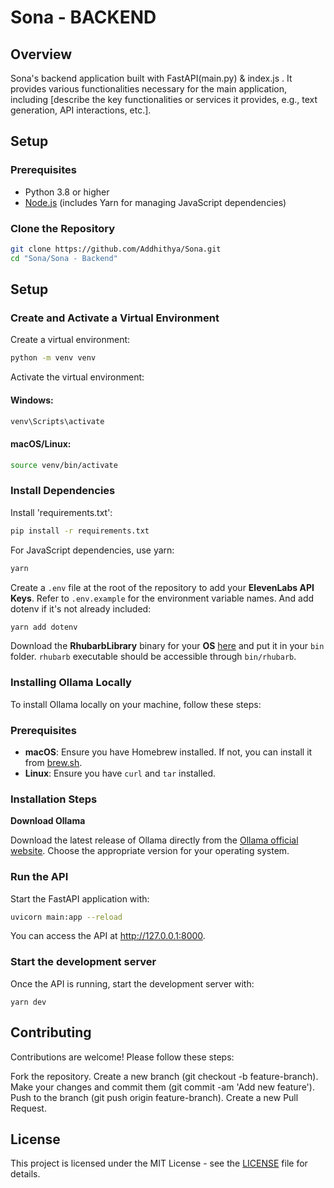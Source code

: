 # Sona - BACKEND

## Overview

Sona's backend application built with FastAPI(main.py) & index.js . It provides various functionalities necessary for the main application, including [describe the key functionalities or services it provides, e.g., text generation, API interactions, etc.].

## Setup

### Prerequisites

- Python 3.8 or higher
- [Node.js](https://nodejs.org/) (includes Yarn for managing JavaScript dependencies)

### Clone the Repository

```bash
git clone https://github.com/Addhithya/Sona.git
cd "Sona/Sona - Backend"
```


## Setup

### Create and Activate a Virtual Environment
Create a virtual environment:
```bash
python -m venv venv
```
Activate the virtual environment:
#### Windows:
```bash
venv\Scripts\activate
```

#### macOS/Linux:
```bash
source venv/bin/activate
```

### Install Dependencies
Install 'requirements.txt':
```bash
pip install -r requirements.txt
```

For JavaScript dependencies, use yarn:
```bash
yarn
```

Create a `.env` file at the root of the repository to add your **ElevenLabs API Keys**. Refer to `.env.example` for the environment variable names.
And add dotenv if it's not already included:
```bash
yarn add dotenv
```

Download the **RhubarbLibrary** binary for your **OS** [here](https://github.com/DanielSWolf/rhubarb-lip-sync/releases) and put it in your `bin` folder. `rhubarb` executable should be accessible through `bin/rhubarb`.

### Installing Ollama Locally

To install Ollama locally on your machine, follow these steps:

### Prerequisites

- **macOS**: Ensure you have Homebrew installed. If not, you can install it from [brew.sh](https://brew.sh/).
- **Linux**: Ensure you have `curl` and `tar` installed.

### Installation Steps

**Download Ollama**

   Download the latest release of Ollama directly from the [Ollama official website](https://ollama.com/). Choose the appropriate version for your operating system.

### Run the API
Start the FastAPI application with:
```bash
uvicorn main:app --reload
```
You can access the API at http://127.0.0.1:8000.


### Start the development server 
Once the API is running, start the development server with:
```
yarn dev
```

## Contributing

Contributions are welcome! Please follow these steps:

Fork the repository.
Create a new branch (git checkout -b feature-branch).
Make your changes and commit them (git commit -am 'Add new feature').
Push to the branch (git push origin feature-branch).
Create a new Pull Request.

## License

This project is licensed under the MIT License - see the [LICENSE](LICENSE) file for details.

